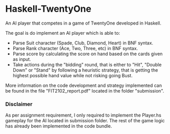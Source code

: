 # Haskell-TwentyOne
An AI player that competes in a game of TwentyOne developed in Haskell.

The goal is do implement an AI player which is able to:
- Parse Suit character (Spade, Club, Diamond, Heart) in BNF syntax.
- Parse Rank character (Ace, Two, Three, etc) in BNF syntax.
- Parse score by calculating the score on hand based on the cards given as input.
- Take actions during the "bidding" round, that is either to "Hit", "Double Down" or "Stand" by following a heuristic strategy, that is getting the highest possible hand value while not
risking going Bust.

More information on the code development and strategy implemented can be found in the file "FIT2102_report.pdf" located in the folder "submission".

### Disclaimer
As per assignment requirement, I only required to implement the Player.hs gameplay for the AI located in submission folder. The rest of the game logic has already been implemented in the code bundle.

